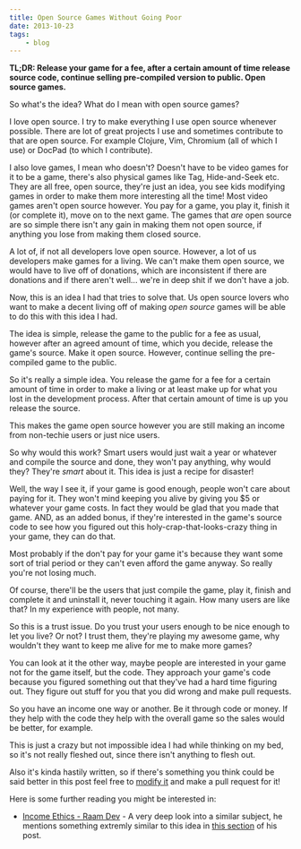 ```yaml
---
title: Open Source Games Without Going Poor
date: 2013-10-23
tags:
    - blog
---
```

**TL;DR: Release your game for a fee, after a certain amount of time release source code, continue selling pre-compiled version to public. Open source games.**

So what's the idea? What do I mean with open source games?

I love open source. I try to make everything I use open source whenever possible. There are lot of great projects I use and sometimes contribute to that are open source. For example Clojure, Vim, Chromium (all of which I use) or DocPad (to which I contribute).

I also love games, I mean who doesn't? Doesn't have to be video games for it to be a game, there's also physical games like Tag, Hide-and-Seek etc. They are all free, open source, they're just an idea, you see kids modifying games in order to make them more interesting all the time! Most video games aren't open source however. You pay for a game, you play it, finish it (or complete it), move on to the next game. The games that *are* open source are so simple there isn't any gain in making them not open source, if anything you lose from making them closed source.

A lot of, if not all developers love open source. However, a lot of us developers make games for a living. We can't make them open source, we would have to live off of donations, which are inconsistent if there are donations and if there aren't well... we're in deep shit if we don't have a job.

Now, this is an idea I had that tries to solve that. Us open source lovers who want to make a decent living off of making *open source* games will be able to do this with this idea I had.

The idea is simple, release the game to the public for a fee as usual, however after an agreed amount of time, which you decide, release the game's source. Make it open source. However, continue selling the pre-compiled game to the public.

So it's really a simple idea. You release the game for a fee for a certain amount of time in order to make a living or at least make up for what you lost in the development process. After that certain amount of time is up you release the source.

This makes the game open source however you are still making an income from non-techie users or just nice users.

So why would this work? Smart users would just wait a year or whatever and compile the source and done, they won't pay anything, why would they? They're *smart* about it. This idea is just a recipe for disaster!

Well, the way I see it, if your game is good enough, people won't care about paying for it. They won't mind keeping you alive by giving you $5 or whatever your game costs. In fact they would be glad that you made that game. AND, as an added bonus, if they're interested in the game's source code to see how you figured out this holy-crap-that-looks-crazy thing in your game, they can do that.

Most probably if the don't pay for your game it's because they want some sort of trial period or they can't even afford the game anyway. So really you're not losing much.

Of course, there'll be the users that just compile the game, play it, finish and complete it and uninstall it, never touching it again. How many users are like that? In my experience with people, not many.

So this is a trust issue. Do you trust your users enough to be nice enough to let you live? Or not? I trust them, they're playing my awesome game, why wouldn't they want to keep me alive for me to make more games?

You can look at it the other way, maybe people are interested in your game not for the game itself, but the code. They approach your game's code because you figured something out that they've had a hard time figuring out. They figure out stuff for you that you did wrong and make pull requests.

So you have an income one way or another. Be it through code or money. If they help with the code they help with the overall game so the sales would be better, for example.

This is just a crazy but not impossible idea I had while thinking on my bed, so it's not really fleshed out, since there isn't anything to flesh out.

Also it's kinda hastily written, so if there's something you think could be said better in this post feel free to [modify it](https://github.com/Greduan/eduantech.docpad/blob/master/src/render/posts/open-source-games-without-going-poor.html.md) and make a pull request for it!

Here is some further reading you might be interested in:

- [Income Ethics - Raam Dev](http://raamdev.com/income-ethics-series/) - A very deep look into a similar subject, he mentions something extremly similar to this idea in [this section](http://raamdev.com/income-ethics-series/#public_domain) of his post.
